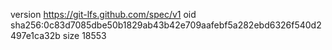 version https://git-lfs.github.com/spec/v1
oid sha256:0c83d7085dbe50b1829ab43b42e709aafebf5a282ebd6326f540d2497e1ca32b
size 18553
